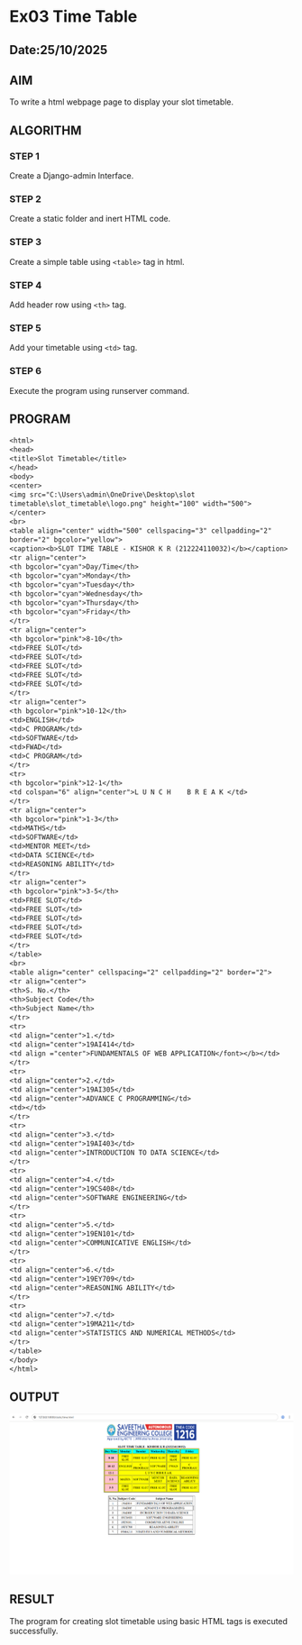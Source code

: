 # Ex03 Time Table
## Date:25/10/2025

## AIM
To write a html webpage page to display your slot timetable.

## ALGORITHM
### STEP 1
Create a Django-admin Interface.

### STEP 2
Create a static folder and inert HTML code.

### STEP 3
Create a simple table using ```<table>``` tag in html.

### STEP 4
Add header row using ```<th>``` tag.

### STEP 5
Add your timetable using ```<td>``` tag.

### STEP 6
Execute the program using runserver command.

## PROGRAM
```
<html>
<head>
<title>Slot Timetable</title>
</head>
<body>
<center>
<img src="C:\Users\admin\OneDrive\Desktop\slot timetable\slot_timetable\logo.png" height="100" width="500">
</center>
<br>
<table align="center" width="500" cellspacing="3" cellpadding="2" border="2" bgcolor="yellow">
<caption><b>SLOT TIME TABLE - KISHOR K R (212224110032)</b></caption>
<tr align="center">
<th bgcolor="cyan">Day/Time</th>
<th bgcolor="cyan">Monday</th>
<th bgcolor="cyan">Tuesday</th>
<th bgcolor="cyan">Wednesday</th>
<th bgcolor="cyan">Thursday</th>
<th bgcolor="cyan">Friday</th>
</tr>
<tr align="center">
<th bgcolor="pink">8-10</th>
<td>FREE SLOT</td>
<td>FREE SLOT</td>
<td>FREE SLOT</td>
<td>FREE SLOT</td>
<td>FREE SLOT</td>
</tr>
<tr align="center">
<th bgcolor="pink">10-12</th>
<td>ENGLISH</td>
<td>C PROGRAM</td>
<td>SOFTWARE</td>
<td>FWAD</td>
<td>C PROGRAM</td>
</tr>
<tr>
<th bgcolor="pink">12-1</th>
<td colspan="6" align="center">L U N C H    B R E A K </td>
</tr>
<tr align="center">
<th bgcolor="pink">1-3</th>
<td>MATHS</td>
<td>SOFTWARE</td>
<td>MENTOR MEET</td>
<td>DATA SCIENCE</td>
<td>REASONING ABILITY</td>
</tr>
<tr align="center">
<th bgcolor="pink">3-5</th>
<td>FREE SLOT</td>
<td>FREE SLOT</td>
<td>FREE SLOT</td>
<td>FREE SLOT</td>
<td>FREE SLOT</td>
</tr>
</table>
<br>
<table align="center" cellspacing="2" cellpadding="2" border="2">
<tr align="center">
<th>S. No.</th>
<th>Subject Code</th>
<th>Subject Name</th>
</tr>
<tr>
<td align="center">1.</td>
<td align="center">19AI414</td>
<td align ="center">FUNDAMENTALS OF WEB APPLICATION</font></b></td>
</tr>
<tr>
<td align="center">2.</td>
<td align="center">19AI305</td>
<td align="center">ADVANCE C PROGRAMMING</td>
<td></td>
</tr>
<tr>
<td align="center">3.</td>
<td align="center">19AI403</td>
<td align="center">INTRODUCTION TO DATA SCIENCE</td>
</tr>
<tr>
<td align="center">4.</td>
<td align="center">19CS408</td>
<td align="center">SOFTWARE ENGINEERING</td>
</tr>
<tr>
<td align="center">5.</td>
<td align="center">19EN101</td>
<td align="center">COMMUNICATIVE ENGLISH</td>
</tr>
<tr>
<td align="center">6.</td>
<td align="center">19EY709</td>
<td align="center">REASONING ABILITY</td>
</tr>
<tr>
<td align="center">7.</td>
<td align="center">19MA211</td>
<td align="center">STATISTICS AND NUMERICAL METHODS</td>
</tr>
</table>
</body>
</html>
```

## OUTPUT
![alt text](<Screenshot 2025-10-25 133522.png>)

## RESULT
The program for creating slot timetable using basic HTML tags is executed successfully.
